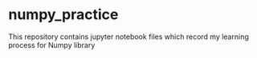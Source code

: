 # numpy_practice
This repository contains jupyter notebook files which record my learning process for Numpy library
